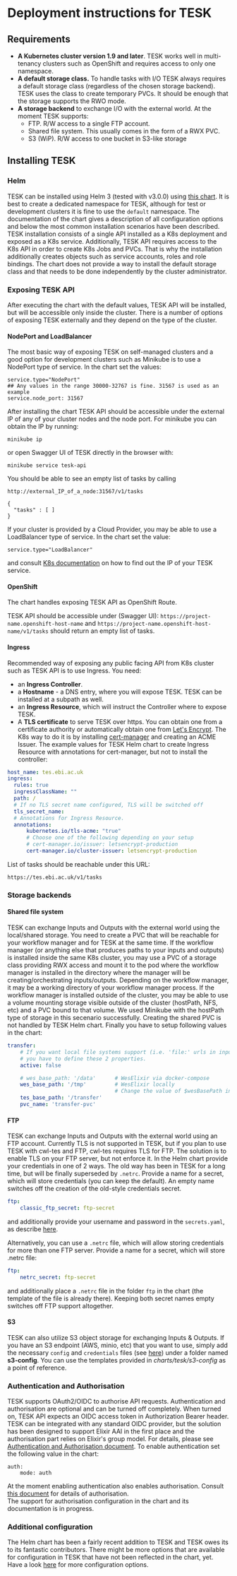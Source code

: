 # Deployment instructions for TESK
## Requirements
* **A Kubernetes cluster version 1.9 and later**. TESK works well in multi-tenancy clusters such as OpenShift and requires access to only one namespace.
* **A default storage class.** To handle tasks with I/O TESK always requires a default storage class (regardless of the chosen storage backend). TESK uses the class to create temporary PVCs. It should be enough that the storage supports the RWO mode.
* **A storage backend** to exchange I/O with the external world. At the moment TESK supports:
  * FTP. R/W access to a single FTP account.
  * Shared file system. This usually comes in the form of a RWX PVC.
  * S3 (WiP). R/W access to one bucket in S3-like storage

## Installing TESK
### Helm
TESK can be installed using Helm 3 (tested with v3.0.0) using [this chart](/deployment/charts/tesk). It is best to create a dedicated namespace for TESK, although for test or development clusters it is fine to use the `default` namespace.
The documentation of the chart gives a description of all configuration options and below the most common installation scenarios have been described.
TESK installation consists of a single API installed as a K8s deployment and exposed as a K8s service. Additionally, TESK API requires access to the K8s API in order to create K8s Jobs and PVCs. That is why the installation additionally creates objects such as service accounts, roles and role bindings.
The chart does not provide a way to install the default storage class and that needs to be done independently by the cluster administrator.

### Exposing TESK API
After executing the chart with the default values, TESK API will be installed, but will be accessible only inside the cluster. There is a number of options of exposing TESK externally and they depend on the type of the cluster.

#### NodePort and LoadBalancer
The most basic way of exposing TESK on self-managed clusters and a good option for development clusters such as Minikube is to use a NodePort type of service.
In the chart set the values:
```
service.type="NodePort"
## Any values in the range 30000-32767 is fine. 31567 is used as an example
service.node_port: 31567
```
After installing the chart TESK API should be accessible under the external IP of any of your cluster nodes and the node port. For minikube you can obtain the IP by running:
```
minikube ip
```
or open Swagger UI of TESK directly in the browser with:
```
minikube service tesk-api
```
You should be able to see an empty list of tasks by calling
```
http://external_IP_of_a_node:31567/v1/tasks

{
  "tasks" : [ ]
}

```
If your cluster is provided by a Cloud Provider, you may be able to use a LoadBalancer type of service. In the chart set the value:
```
service.type="LoadBalancer"
```
and consult [K8s documentation](https://kubernetes.io/docs/tasks/access-application-cluster/create-external-load-balancer/) on how to find out the IP of your TESK service.

#### OpenShift
The chart handles exposing TESK API as OpenShift Route.

TESK API should be accessible under (Swagger UI):
`https://project-name.openshift-host-name`
and
`https://project-name.openshift-host-name/v1/tasks`
should return an empty list of tasks.

#### Ingress
Recommended way of exposing any public facing API from K8s cluster such as TESK API is to use Ingress.
You need:
* an **Ingress Controller**.
* a **Hostname** - a DNS entry, where you will expose TESK. TESK can be installed at a subpath as well.
* an **Ingress Resource**, which will instruct the Controller where to expose TESK.
* A **TLS certificate** to serve TESK over https. You can obtain one from a certificate authority or automatically obtain one from [Let's Encrypt](https://letsencrypt.org/). The K8s way to do it is by installing [cert-manager](https://cert-manager.io/) and creating an ACME Issuer.
The example values for TESK Helm chart to create Ingress Resource with annotations for cert-manager, but not to install the controller:
```yaml
host_name: tes.ebi.ac.uk
ingress:
  rules: true
  ingressClassName: ""
  path: /
  # If no TLS secret name configured, TLS will be switched off
  tls_secret_name:
  # Annotations for Ingress Resource.
  annotations:
      kubernetes.io/tls-acme: "true"
      # Choose one of the following depending on your setup
      # cert-manager.io/issuer: letsencrypt-production
      cert-manager.io/cluster-issuer: letsencrypt-production
```
List of tasks should be reachable under this URL:
```
https://tes.ebi.ac.uk/v1/tasks
```

### Storage backends

#### Shared file system
TESK can exchange Inputs and Outputs with the external world using the local/shared storage. You need to create a PVC that will be reachable for your workflow manager and for TESK at the same time.
If the workflow manager (or anything else that produces paths to your inputs and outputs) is installed inside the same K8s cluster, you may use a PVC of a storage class providing RWX access and mount it to the pod where the workflow manager is installed in the directory where the manager will be creating/orchestrating inputs/outputs. Depending on the workflow manager, it may be a working directory of your workflow manager process.
If the workflow manager is installed outside of the cluster, you may be able to use a volume mounting storage visible outside of the cluster (hostPath, NFS, etc) and a PVC bound to that volume. We used Minikube with the hostPath type of storage in this secenario successfully.
Creating the shared PVC is not handled by TESK Helm chart.
Finally you have to setup following values in the chart:
```yaml
transfer:
    # If you want local file systems support (i.e. 'file:' urls in inputs and outputs),
    # you have to define these 2 properties.
    active: false

    # wes_base_path: '/data'      # WesElixir via docker-compose
    wes_base_path: '/tmp'         # WesElixir locally
                                  # Change the value of $wesBasePath in minikubeStart accordingly
    tes_base_path: '/transfer'
    pvc_name: 'transfer-pvc'  
```    

#### FTP
TESK can exchange Inputs and Outputs with the external world using an FTP account. Currently TLS is not supported in TESK, but if you plan to use TESK with cwl-tes and FTP, cwl-tes requires TLS for FTP. The solution is to enable TLS on your FTP server, but not enforce it.
In the Helm chart provide your credentials in one of 2 ways. The old way has been in TESK for a long time, but will be finally superseded by `.netrc`. Provide a name for a secret, which will store credentials (you can keep the default). An empty name switches off the creation of the old-style credentials secret.
```yaml
ftp:
    classic_ftp_secret: ftp-secret    
```
and additionally provide your username and password in the `secrets.yaml`, as describe [here](/deployment/charts/tesk/README.md).

Alternatively, you can use a `.netrc` file, which will allow storing credentials for more than one FTP server.
Provide a name for a secret, which will store .netrc file:
```yaml
ftp:
    netrc_secret: ftp-secret
```

and additionally place a `.netrc` file in the folder `ftp` in the chart (the template of the file is already there).
Keeping both secret names empty switches off FTP support altogether.

#### S3
TESK can also utilize S3 object storage for exchanging Inputs & Outputs. If you have an
S3 endpoint (AWS, minio, etc) that you want to use, simply add the necessary `config` and
`credentials` files (see [here](https://docs.aws.amazon.com/cli/latest/userguide/cli-configure-files.html)) 
under a folder named **s3-config**. You can use the templates provided in *charts/tesk/s3-config* as 
a point of reference.

### Authentication and Authorisation
TESK supports OAuth2/OIDC to authorise API requests. Authentication and authorisation are optional and can be turned off completely. When turned on, TESK API expects an OIDC access token in Authorization Bearer header. TESK can be integrated with any standard OIDC provider, but the solution has been designed to support Elixir AAI in the first place and the authorisation part relies on Elixir's group model. For details, please see [Authentication and Authorisation document](https://github.com/EMBL-EBI-TSI/tesk-api/blob/master/auth.md).
To enable authentication set the following value in the chart:
```
auth:
    mode: auth
```
At the moment enabling authentication also enables authorisation. Consult [this document](https://github.com/EMBL-EBI-TSI/tesk-api/blob/master/auth.md) for details of authorisation.  
The support for authorisation configuration in the chart and its documentation is in progress.
### Additional configuration
The Helm chart has been a fairly recent addition to TESK and TESK owes its to its fantastic contributors. There might be more options that are available for configuration in TESK that have not been reflected in the chart, yet. Have a look [here](https://github.com/EMBL-EBI-TSI/tesk-api) for more configuration options.
